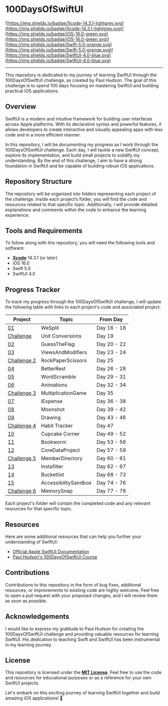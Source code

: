 # **100DaysOfSwiftUI**

![https://img.shields.io/badge/Xcode-14.3.1-lightgrey.svg](https://img.shields.io/badge/Xcode-14.3.1-lightgrey.svg)![https://img.shields.io/badge/iOS-16.0-green.svg](https://img.shields.io/badge/iOS-16.0-green.svg)![https://img.shields.io/badge/Swift-5.0-orange.svg](https://img.shields.io/badge/Swift-5.0-orange.svg)![https://img.shields.io/badge/SwiftUI-4.0-blue.svg](https://img.shields.io/badge/SwiftUI-4.0-blue.svg)

---

This repository is dedicated to my journey of learning SwiftUI through the 100DaysOfSwiftUI challenge, as created by Paul Hudson. The goal of this challenge is to spend 100 days focusing on mastering SwiftUI and building practical iOS applications.

## **Overview**

SwiftUI is a modern and intuitive framework for building user interfaces across Apple platforms. With its declarative syntax and powerful features, it allows developers to create interactive and visually appealing apps with less code and in a more efficient manner.

In this repository, I will be documenting my progress as I work through the 100DaysOfSwiftUI challenge. Each day, I will tackle a new SwiftUI concept, explore its implementation, and build small projects to solidify my understanding. By the end of this challenge, I aim to have a strong foundation in SwiftUI and be capable of building robust iOS applications.

## **Repository Structure**

The repository will be organized into folders representing each project of the challenge. Inside each project’s folder, you will find the code and resources related to that specific topic. Additionally, I will provide detailed explanations and comments within the code to enhance the learning experience.

## **Tools and Requirements**

To follow along with this repository, you will need the following tools and software:

- **[Xcode](https://developer.apple.com/xcode/)** 14.3.1 (or later)
- iOS 16.0
- Swift 5.0
- SwiftUI 4.0

## **Progress Tracker**

To track my progress through the 100DaysOfSwiftUI challenge, I will update the following table with links to each project's code and associated project:

| Project | Topic | From Day |
| --- | --- | --- | 
| [01](01-Project01-WeSplit) | WeSplit | Day 16 - 18 |
| [Challenge](02-Challenge-UnitConversions) | Unit Conversions | Day 19 |
| [02](03-Project02-GuessTheFlag) | GuessTheFlag | Day 20 - 22 |
| [03](04-Project03-ViewsAndModifiers) | ViewsAndModifiers | Day 23 - 24 |
| [Challenge 2](05-Milestone&Challenge) | RockPaperScissors | Day 25 |
| [04](06-Project04-BetterRest) | BetterRest | Day 26 - 28 |
| [05](07-Project05-WordScramble) | WordScramble | Day 29 - 31 |
| [06](08-Project06-Animations) | Animations | Day 32 - 34 |
| [Challenge 3](09-Challenge-MultiplicationGame) | MultiplicationGame | Day 35 |
| [07](10-Project07-iExpense) | iExpense | Day 36 - 38 |
| [08](11-Project08-Moonshot) | Moonshot | Day 39 - 42 |
| [09](12-Project09-Drawing) | Drawing | Day 43 - 46 |
| [Challenge 4](13-Challenge-HabitTracker) | Habit Tracker | Day 47 |
| [10](14-Project10-CupcakeCorner) | Cupcake Corner | Day 49 - 52 |
| [11](15-Project11-Bookworm) | Bookworm | Day 53 - 56 |
| [12](16-Project12-CoreDataProject) | CoreDataProject | Day 57 - 59 |
| [Challenge 5](17-Challenge-MemberDirectory) | MemberDirectory | Day 60 - 61 |
| [13](18-Project13-Instafilter) | Instafilter | Day 62 - 67 |
| [14](19-Project14-Bucketlist) | Bucketlist | Day 68 - 73 |
| [15](20-Project15-AccessibilitySandbox) | AccessibilitySandbox | Day 74 - 76 |
| [Challenge 6](21-Challenge-MemorySnap) | MemorySnap | Day 77 - 78 |


Each project's folder will contain the completed code and any relevant resources for that specific topic.

## **Resources**
Here are some additional resources that can help you further your understanding of SwiftUI:

- [Official Apple SwiftUI Documentation](https://developer.apple.com/documentation/swiftui)
- [Paul Hudson's 100DaysOfSwiftUI Course](https://www.hackingwithswift.com/100/swiftui)

## **Contributions**

Contributions to this repository in the form of bug fixes, additional resources, or improvements to existing code are highly welcome. Feel free to open a pull request with your proposed changes, and I will review them as soon as possible.

## **Acknowledgements**

I would like to express my gratitude to Paul Hudson for creating the 100DaysOfSwiftUI challenge and providing valuable resources for learning SwiftUI. His dedication to teaching Swift and SwiftUI has been instrumental in my learning journey.

## **License**

This repository is licensed under the **[MIT License](https://chat.openai.com/LICENSE)**. Feel free to use the code and resources for educational purposes or as a reference for your own SwiftUI projects.

Let's embark on this exciting journey of learning SwiftUI together and build amazing iOS applications! 🚀
